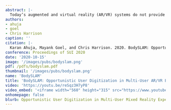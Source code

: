 ```yaml
---
abstract: |-
  Today’s augmented and virtual reality (AR/VR) systems do not provide body, hand or mouth tracking without special worn sensors or external infrastructure. Simultaneously, AR/VR systems are increasingly being used in co-located, multi-user experiences, opening the possibility for opportunistic capture of other users. This is the core idea behind BodySLAM, which uses disparate camera views from users to digitize the body, hands and mouth of other people, and then relay that information back to the respective users. If a user is seen by two or more people, 3D pose can be estimated via stereo reconstruction. Our system also maps the arrangement of users in real-world coordinates. Our approach requires no additional hardware or sensors beyond what is already found in commercial AR/VR devices, such as Microsoft HoloLens or Oculus Quest.
authors:
- ahuja
- goel
- Chris Harrison
caption: ''
citation: |-
  Karan Ahuja, Mayank Goel, and Chris Harrison. 2020. BodySLAM: Opportunistic User Digitization in Multi-User AR/VR Experiences. In Symposium on Spatial User Interaction (SUI '20). Association for Computing Machinery, New York, NY, USA, Article 16, 1–8. DOI:https://doi.org/10.1145/3385959.3418452
conference: Proceedings of SUI 2020
date: '2020-10-15'
image: '/images/pubs/bodyslam.png'
pdf: /pdfs/bodyslam.pdf
thumbnail: '/images/pubs/bodyslam.png'
name: 'BodySLAM'
title: 'BodySLAM: Opportunistic User Digitization in Multi-User AR/VR Experiences'
video: 'https://youtu.be/reSqz3H7yP8'
video_embed: '<iframe width="560" height="315" src="https://www.youtube.com/embed/reSqz3H7yP8" frameborder="0" allowfullscreen></iframe>'
onhomepage: false
blurb: Opportunistic User Digitization in Multi-User Mixed Reality Experiences
---
```

